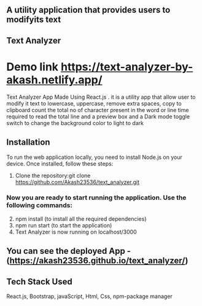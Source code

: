 ## A utility application that provides users to modifyits text 

## Text Analyzer
# Demo link  https://text-analyzer-by-akash.netlify.app/
Text Analyzer App Made Using React.js . it is a utility app that allow user to
modify it text to lowercase, uppercase, remove extra spaces, copy to clipboard
count the total no of character present in the word or line
time required to read the total line
and a preview box
and a Dark mode toggle switch to change the background color to light to dark

## Installation

To run the web application locally, you need to install Node.js on your device. Once installed, 
follow these steps:
1. Clone the repository:git clone https://github.com/Akash23536/text_analyzer.git

### Now you are ready to start running the application. Use the following commands:

2. npm install (to install all the required dependencies)
3. npm run start (to start the application)
4. Text Analyzer is now running on localhost/3000


## You can see the deployed App - (https://akash23536.github.io/text_analyzer/)

## Tech Stack Used

React.js, Bootstrap, javaScript, Html, Css, npm-package manager

